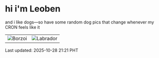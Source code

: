 # hi i'm Leoben

and i like dogs—so have some random dog pics that change whenever my CRON feels like it

|  |  |
|--------|----------|
| ![Borzoi](https://random-dog-vercel.vercel.app/api/random-borzoi?v=1761657715) | ![Labrador](https://random-dog-vercel.vercel.app/api/random-labrador?v=1761657715) |

Last updated: 2025-10-28 21:21 PHT
